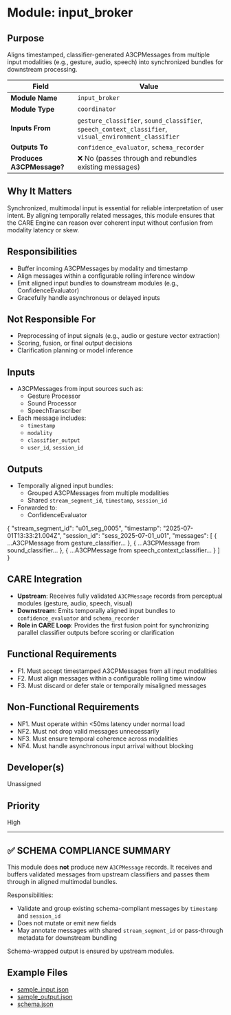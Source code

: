 # Module: input_broker

## Purpose
Aligns timestamped, classifier-generated A3CPMessages from multiple input modalities (e.g., gesture, audio, speech) into synchronized bundles for downstream processing.

| Field                  | Value                                                              |
|------------------------|--------------------------------------------------------------------|
| **Module Name**        | `input_broker`                                                     |
| **Module Type**        | `coordinator`                                                      |
| **Inputs From**        | `gesture_classifier`, `sound_classifier`, `speech_context_classifier`, `visual_environment_classifier` |
| **Outputs To**         | `confidence_evaluator`, `schema_recorder`                          |
| **Produces A3CPMessage?** | ❌ No (passes through and rebundles existing messages)

## Why It Matters
Synchronized, multimodal input is essential for reliable interpretation of user intent. By aligning temporally related messages, this module ensures that the CARE Engine can reason over coherent input without confusion from modality latency or skew.

## Responsibilities
- Buffer incoming A3CPMessages by modality and timestamp
- Align messages within a configurable rolling inference window
- Emit aligned input bundles to downstream modules (e.g., ConfidenceEvaluator)
- Gracefully handle asynchronous or delayed inputs

## Not Responsible For
- Preprocessing of input signals (e.g., audio or gesture vector extraction)
- Scoring, fusion, or final output decisions
- Clarification planning or model inference

## Inputs
- A3CPMessages from input sources such as:
  - Gesture Processor
  - Sound Processor
  - SpeechTranscriber
- Each message includes:
  - `timestamp`
  - `modality`
  - `classifier_output`
  - `user_id`, `session_id`

## Outputs
- Temporally aligned input bundles:
  - Grouped A3CPMessages from multiple modalities
  - Shared `stream_segment_id`, `timestamp`, `session_id`
- Forwarded to:
  - ConfidenceEvaluator

{
  "stream_segment_id": "u01_seg_0005",
  "timestamp": "2025-07-01T13:33:21.004Z",
  "session_id": "sess_2025-07-01_u01",
  "messages": [
    { ...A3CPMessage from gesture_classifier... },
    { ...A3CPMessage from sound_classifier... },
    { ...A3CPMessage from speech_context_classifier... }
  ]
}

## CARE Integration
- **Upstream**: Receives fully validated `A3CPMessage` records from perceptual modules (gesture, audio, speech, visual)
- **Downstream**: Emits temporally aligned input bundles to `confidence_evaluator` and `schema_recorder`
- **Role in CARE Loop**: Provides the first fusion point for synchronizing parallel classifier outputs before scoring or clarification

## Functional Requirements
- F1. Must accept timestamped A3CPMessages from all input modalities
- F2. Must align messages within a configurable rolling time window
- F3. Must discard or defer stale or temporally misaligned messages

## Non-Functional Requirements
- NF1. Must operate within <50ms latency under normal load
- NF2. Must not drop valid messages unnecessarily
- NF3. Must ensure temporal coherence across modalities
- NF4. Must handle asynchronous input arrival without blocking

## Developer(s)
Unassigned

## Priority
High

-------------------------------------------------------------------------------
✅ SCHEMA COMPLIANCE SUMMARY
-------------------------------------------------------------------------------

This module does **not** produce new `A3CPMessage` records. It receives and buffers validated messages from upstream classifiers and passes them through in aligned multimodal bundles.

Responsibilities:
- Validate and group existing schema-compliant messages by `timestamp` and `session_id`
- Does not mutate or emit new fields
- May annotate messages with shared `stream_segment_id` or pass-through metadata for downstream bundling

Schema-wrapped output is ensured by upstream modules.


## Example Files
- [sample_input.json](_/sample_input.json)
- [sample_output.json](_/sample_output.json)
- [schema.json](_/schema.json)
